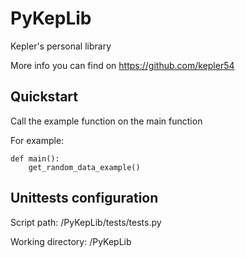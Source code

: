 # PyKepLib

Kepler's personal library

More info you can find on https://github.com/kepler54

## Quickstart

Call the example function on the main function

For example:

``` code
def main():
    get_random_data_example()
```

## Unittests configuration

Script path: /PyKepLib/tests/tests.py

Working directory: /PyKepLib
